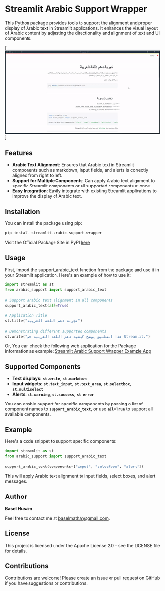 # Streamlit Arabic Support Wrapper

This Python package provides tools to support the alignment and proper display of Arabic text in Streamlit applications. It enhances the visual layout of Arabic content by adjusting the directionality and alignment of text and UI components.

[![APP DEMO](assets/demo.gif)]

## Features

- **Arabic Text Alignment**: Ensures that Arabic text in Streamlit components such as markdown, input fields, and alerts is correctly aligned from right to left.
- **Support for Multiple Components**: Can apply Arabic text alignment to specific Streamlit components or all supported components at once.
- **Easy Integration**: Easily integrate with existing Streamlit applications to improve the display of Arabic text.

## Installation

You can install the package using pip:

```bash
pip install streamlit-arabic-support-wrapper
```

Visit the Official Package Site in PyPI [here](https://pypi.org/project/streamlit-arabic-support-wrapper/) 

## Usage
First, import the support_arabic_text function from the package and use it in your Streamlit application. Here's an example of how to use it:

```python
import streamlit as st
from arabic_support import support_arabic_text

# Support Arabic text alignment in all components
support_arabic_text(all=True)

# Application Title
st.title("تجربة دعم اللغة العربية")

# Demonstrating different supported components
st.write("هذا التطبيق يوضح كيفية دعم اللغة العربية في Streamlit.")
```

Or, You can check the following web application for the Package information as example: [Streamlit Arabic Support Wrapper Example App](https://arabic-support.streamlit.app/)

## Supported Components

- **Text displays**: **`st.write`**, **`st.markdown`**
- **Input widgets**: **`st.text_input`**, **`st.text_area`**, **`st.selectbox`**, **`st.multiselect`**
- **Alerts**: **`st.warning`**, **`st.success`**, **`st.error`**


You can enable support for specific components by passing a list of component names to **`support_arabic_text`**, or use **`all=True`** to support all available components.

## Example
Here's a code snippet to support specific components:

```python
import streamlit as st
from arabic_support import support_arabic_text

support_arabic_text(components=["input", "selectbox", "alert"])
```
This will apply Arabic text alignment to input fields, select boxes, and alert messages.

## Author

**Basel Husam**

Feel free to contact me at baselmathar@gmail.com.


## License
This project is licensed under the Apache License 2.0 - see the LICENSE file for details.

## Contributions
Contributions are welcome! Please create an issue or pull request on GitHub if you have suggestions or contributions.
